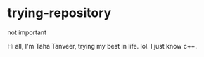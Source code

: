 # trying-repository
not important

Hi all, I'm Taha Tanveer, trying my best in life. lol. I just know c++.
